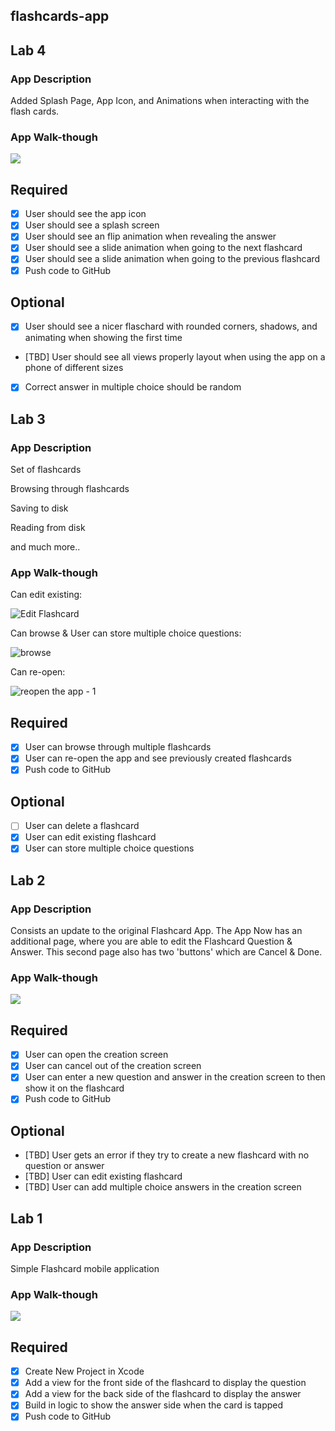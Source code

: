 ## flashcards-app

## Lab 4

### App Description

Added Splash Page, App Icon, and Animations when interacting with the flash cards.

### App Walk-though

![](https://i.imgur.com/9nNfd0T.gif)


## Required
- [x] User should see the app icon 
- [x] User should see a splash screen
- [x] User should see an flip animation when revealing the answer
- [x] User should see a slide animation when going to the next flashcard
- [x] User should see a slide animation when going to the previous flashcard
- [x] Push code to GitHub
## Optional
- [x] User should see a nicer flaschard with rounded corners, shadows, and animating when showing the first time
- [TBD] User should see all views properly layout when using the app on a phone of different sizes
- [x] Correct answer in multiple choice should be random





## Lab 3

### App Description
Set of flashcards

Browsing through flashcards

Saving to disk

Reading from disk

and much more..

### App Walk-though


Can edit existing:

![Edit Flashcard](https://user-images.githubusercontent.com/74630241/160229121-1644727b-abe9-42bc-a34f-3e1fca004d3f.gif)

Can browse & User can store multiple choice questions: 

![browse](https://user-images.githubusercontent.com/74630241/160229324-b46e7712-f294-41f6-9556-96a2bb62343f.gif) 



Can re-open:

![reopen the app - 1](https://user-images.githubusercontent.com/74630241/160229296-71beb2a8-14d3-404e-ba4e-ffb442e4a466.gif)





## Required
- [x] User can browse through multiple flashcards
- [x] User can re-open the app and see previously created flashcards
- [x] Push code to GitHub
## Optional
- [ ] User can delete a flashcard
- [x] User can edit existing flashcard
- [x] User can store multiple choice questions

## Lab 2

### App Description
Consists an update to the original Flashcard App. The App 
Now has an additional page, where you are able to edit the Flashcard Question & Answer. This second page also has two 'buttons' which are Cancel & Done.

### App Walk-though

![](https://i.imgur.com/9b3hrQ3.gif)


## Required
- [x] User can open the creation screen
- [x] User can cancel out of the creation screen
- [x] User can enter a new question and answer in the creation screen to then show it on the flashcard
- [x] Push code to GitHub
## Optional
- [TBD] User gets an error if they try to create a new flashcard with no question or answer
- [TBD] User can edit existing flashcard
- [TBD] User can add multiple choice answers in the creation screen


## Lab 1

### App Description
Simple Flashcard mobile application

### App Walk-though
![](https://i.imgur.com/xeCJ8ob.gif)




## Required
- [x] Create New Project in Xcode
- [x] Add a view for the front side of the flashcard to display the question
- [x] Add a view for the back side of the flashcard to display the answer
- [x] Build in logic to show the answer side when the card is tapped
- [x] Push code to GitHub
